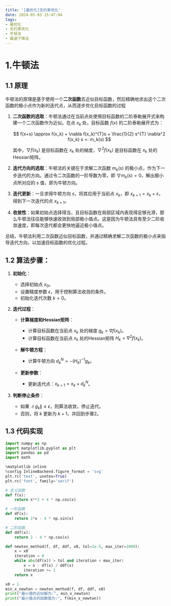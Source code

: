 ```yaml
---
title: '[最优化]无约束优化'
date: 2024-05-03 15:47:04
tags:
- 最优化
- 无约束优化
- 牛顿法
- 最速下降法
---
```


# 1.牛顿法

## 1.1 原理

牛顿法的原理是基于使用一个**二次函数**去近似目标函数，然后精确地求出这个二次函数的极小点作为新的迭代点，从而逐步优化目标函数的过程

1. **二次函数的选取**：牛顿法通过在当前点处使用目标函数的二阶泰勒展开式来构建一个二次函数作为近似。在点 $x_k$ 处，目标函数 $f(x)$ 的二阶泰勒展开式为：

   $$ f(x+s) \approx f(x_k) + \nabla f(x_k)^{T}s + \frac{1}{2} s^{T} \nabla^2 f(x_k) s =: m_k(s) $$

   其中，$\nabla f(x_k)$ 是目标函数在 $x_k$ 处的梯度，$\nabla^2 f(x_k)$ 是目标函数在 $x_k$ 处的Hessian矩阵。

2. **迭代方向的选取**：牛顿法的关键在于求解二次函数 $m_k(s)$ 的极小点，作为下一步迭代的方向。通过令二次函数的一阶导数为零，即 $\nabla m_k(s) = 0$，解出极小点所对应的 $s$ 值，即为牛顿方向。

3. **迭代更新**：一旦求得牛顿方向 $s$，将其应用于当前点 $x_k$，即 $x_{k+1} = x_k + s$，得到下一次迭代的点 $x_{k+1}$。

4. **收敛性**：如果初始点选择得当，且目标函数在局部区域内表现得足够光滑，那么牛顿法往往能够快速收敛到局部极小值点。这是因为牛顿法具有至少二阶收敛速度，即每次迭代都会更快地逼近极小值点。

总结，牛顿法利用二次函数近似目标函数，并通过精确求解二次函数的极小点来指导迭代方向，以加速目标函数的优化过程。



## 1.2 算法步骤：

1. **初始化**：
   - 选择初始点 $x_0$。
   - 设置精度参数 $\epsilon$，用于控制算法收敛的条件。
   - 初始化迭代次数 $k = 0$。


2. **迭代过程**：

   - **计算梯度和Hessian矩阵**：
     - 计算目标函数在当前点 $x_k$ 处的梯度 $g_k = \nabla f(x_k)$。
     - 计算目标函数在当前点 $x_k$ 处的Hessian矩阵 $H_k = \nabla^2 f(x_k)$。
  
   - **解牛顿方程**：
     - 计算牛顿方向 $d_k^N = - (H_k)^{-1} g_k$。
   
   - **更新参数**：
     - 更新迭代点：$x_{k+1} = x_k + d_k^N$。


3. **判断停止条件**：
   - 如果 $\| g_k \| \leq \epsilon$，则算法收敛，停止迭代。
   - 否则，将 $k$ 更新为 $k + 1$，并回到步骤2。

## 1.3 代码实现

```python
import numpy as np
import matplotlib.pyplot as plt
import pandas as pd
import math

%matplotlib inline
%config InlineBackend.figure_format = 'svg'
plt.rc('text', usetex=True)
plt.rc('font', family='serif')

# 定义函数
def f(x):
    return x**2 + 4 * np.cos(x)

# 一阶函数
def df(x):
    return 2*x - 4 * np.sin(x)

# 二阶函数
def ddf(x):
    return 2 - 4 * np.cos(x)

def newton_method(f, df, ddf, x0, tol=1e-5, max_iter=1000):
    x = x0
    iteration = 0
    while abs(df(x)) > tol and iteration < max_iter:
        x = x - df(x) / ddf(x)
        iteration += 1
    return x

x0 = 1
min_x_newton = newton_method(f, df, ddf, x0)
print("最小值的近似解为:", min_x_newton)
print("最小值点的函数值为:", f(min_x_newton))
```